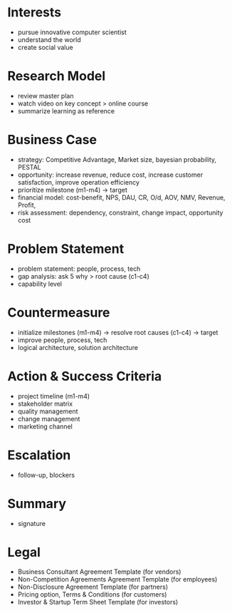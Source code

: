 # Interests 
- pursue innovative computer scientist
- understand the world
- create social value

# Research Model
- review master plan
- watch video on key concept > online course
- summarize learning as reference

# Business Case
- strategy: Competitive Advantage, Market size, bayesian probability, PESTAL
- opportunity: increase revenue, reduce cost, increase customer satisfaction, improve operation efficiency
- prioritize milestone (m1-m4) -> target
- financial model: cost-benefit, NPS, DAU, CR, O/d, AOV, NMV, Revenue, Profit, 
- risk assessment: dependency, constraint, change impact, opportunity cost

# Problem Statement
- problem statement: people, process, tech 
- gap analysis: ask 5 why > root cause  (c1-c4)
- capability level

# Countermeasure
- initialize milestones (m1-m4) -> resolve root causes (c1-c4) -> target
- improve people, process, tech
- logical architecture, solution architecture
  
# Action & Success Criteria
- project timeline (m1-m4)
- stakeholder matrix  
- quality management 
- change management
- marketing channel

# Escalation
- follow-up, blockers

# Summary
- signature

# Legal
- Business Consultant Agreement Template (for vendors)
- Non-Competition Agreements Agreement Template (for employees)
- Non-Disclosure Agreement Template (for partners)
- Pricing option, Terms & Conditions (for customers)
- Investor & Startup Term Sheet Template (for investors)


